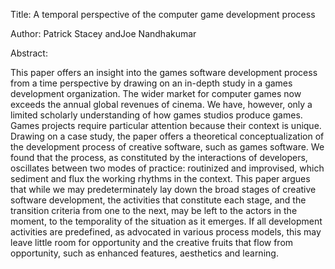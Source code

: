 Title: A temporal perspective of the computer game development process

Author: Patrick Stacey andJoe Nandhakumar

Abstract: 

This paper offers an insight into the games software development process from a time perspective by drawing on an in-depth study in a games development organization. The wider market for computer games now exceeds the annual global revenues of cinema. We have, however, only a limited scholarly understanding of how games studios produce games. Games projects require particular attention because their context is unique. Drawing on a case study, the paper offers a theoretical conceptualization of the development process of creative software, such as games software. We found that the process, as constituted by the interactions of developers, oscillates between two modes of practice: routinized and improvised, which sediment and flux the working rhythms in the context. This paper argues that while we may predeterminately lay down the broad stages of creative software development, the activities that constitute each stage, and the transition criteria from one to the next, may be left to the actors in the moment, to the temporality of the situation as it emerges. If all development activities are predefined, as advocated in various process models, this may leave little room for opportunity and the creative fruits that flow from opportunity, such as enhanced features, aesthetics and learning.